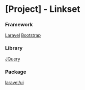 # [Project] - Linkset


### Framework
[Laravel](https://laravel.com)
[Bootstrap](https://getbootstrap.com)

### Library
[JQuery](https://jquery.com)

### Package
[laravel/ui](https://github.com/laravel/ui)






